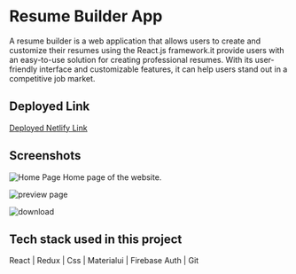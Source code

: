 # Resume Builder App

A resume builder is a web application that allows users to create and customize their resumes using the React.js framework.it provide users with an easy-to-use solution for creating professional resumes. With its user-friendly interface and customizable features, it can help users stand out in a competitive job market.

## Deployed Link
<a href="https://resume-builder-react-rust.vercel.app/">Deployed Netlify Link</a>


## Screenshots

![Home Page](https://res.cloudinary.com/duktgzyxw/image/upload/v1680081276/ProjectsImages/resumeHome_i0qirp.png)
Home page of the website.

![preview page](https://res.cloudinary.com/duktgzyxw/image/upload/v1680081509/ProjectsImages/preview_kiksmo.png)



![download](https://res.cloudinary.com/duktgzyxw/image/upload/v1680081573/ProjectsImages/ResumeBuilder_cmqkwf.png)




## Tech stack used in this project

React | Redux | Css | Materialui | Firebase Auth | Git
